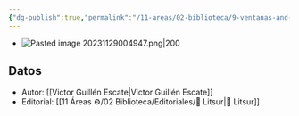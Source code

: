 ```yaml
---
{"dg-publish":true,"permalink":"/11-areas/02-biblioteca/9-ventanas-and-otros-poemas/","noteIcon":""}
---
```


- ![Pasted image 20231129004947.png|200](/img/user/11%20%C3%81reas%20%E2%9A%99/02%20Biblioteca/%F0%9F%92%BE%20Adjuntos/Pasted%20image%2020231129004947.png)
## Datos
- Autor: [[Victor Guillén Escate\|Victor Guillén Escate]]
- Editorial: [[11 Áreas ⚙/02 Biblioteca/Editoriales/📔 Litsur\|📔 Litsur]]